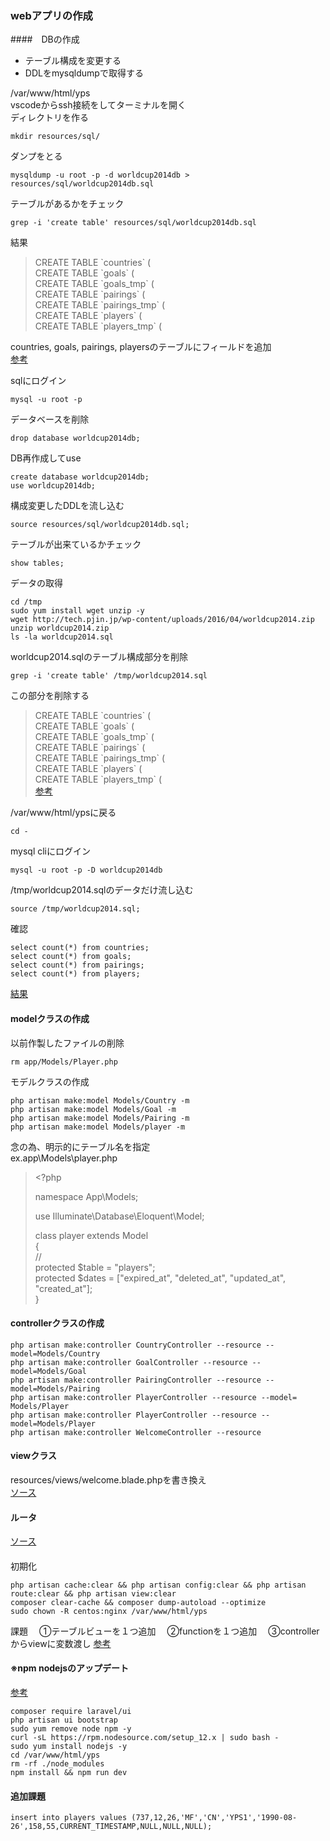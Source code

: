 ### webアプリの作成
####　DBの作成
- テーブル構成を変更する
- DDLをmysqldumpで取得する

/var/www/html/yps  
vscodeからssh接続をしてターミナルを開く  
ディレクトリを作る  
```
mkdir resources/sql/
```
ダンプをとる
```
mysqldump -u root -p -d worldcup2014db > resources/sql/worldcup2014db.sql
```
テーブルがあるかをチェック
```
grep -i 'create table' resources/sql/worldcup2014db.sql
```
結果
> CREATE TABLE \`countries\` (  
> CREATE TABLE \`goals\` (  
> CREATE TABLE \`goals_tmp\` (  
> CREATE TABLE \`pairings\` (  
> CREATE TABLE \`pairings_tmp\` (  
> CREATE TABLE \`players\` (  
> CREATE TABLE \`players_tmp\` (  

countries, goals, pairings, playersのテーブルにフィールドを追加  
[参考](https://github.com/yotaro-ok/yps/issues/14#issuecomment-678294088)  

sqlにログイン
```
mysql -u root -p
```
データベースを削除
```
drop database worldcup2014db;
```
DB再作成してuse
```
create database worldcup2014db;
use worldcup2014db;
```
構成変更したDDLを流し込む
```
source resources/sql/worldcup2014db.sql;
```
テーブルが出来ているかチェック
```
show tables;
```
データの取得
```
cd /tmp
sudo yum install wget unzip -y
wget http://tech.pjin.jp/wp-content/uploads/2016/04/worldcup2014.zip
unzip worldcup2014.zip
ls -la worldcup2014.sql
```
worldcup2014.sqlのテーブル構成部分を削除
```
grep -i 'create table' /tmp/worldcup2014.sql
```
この部分を削除する
> CREATE TABLE \`countries\` (  
> CREATE TABLE \`goals\` (  
> CREATE TABLE \`goals_tmp\` (  
> CREATE TABLE \`pairings\` (  
> CREATE TABLE \`pairings_tmp\` (  
> CREATE TABLE \`players\` (  
> CREATE TABLE \`players_tmp\` (  
[参考](https://twitter.com/yotaro__ok/status/1296806680001273856)  

/var/www/html/ypsに戻る
```
cd -
```
mysql cliにログイン
```
mysql -u root -p -D worldcup2014db
```
/tmp/worldcup2014.sqlのデータだけ流し込む
```
source /tmp/worldcup2014.sql;
```
確認
```
select count(*) from countries;
select count(*) from goals;
select count(*) from pairings;
select count(*) from players;
```
[結果](https://twitter.com/yotaro__ok/status/1296810491721916419)

#### modelクラスの作成
以前作製したファイルの削除
```
rm app/Models/Player.php 
```
モデルクラスの作成
```
php artisan make:model Models/Country -m
php artisan make:model Models/Goal -m
php artisan make:model Models/Pairing -m
php artisan make:model Models/player -m
```
念の為、明示的にテーブル名を指定  
ex.app\Models\player.php
> <\?php
> 
> namespace App\\Models;
> 
> use Illuminate\\Database\\Eloquent\Model;
> 
> class player extends Model  
> \{  
>    //  
>    protected $table = "players";  
>    protected $dates = ["expired_at", "deleted_at", "updated_at", "created_at"];  
> \}  

#### controllerクラスの作成
```
php artisan make:controller CountryController --resource --model=Models/Country
php artisan make:controller GoalController --resource --model=Models/Goal
php artisan make:controller PairingController --resource --model=Models/Pairing
php artisan make:controller PlayerController --resource --model= Models/Player
php artisan make:controller PlayerController --resource --model=Models/Player
php artisan make:controller WelcomeController --resource
```
#### viewクラス
resources/views/welcome.blade.phpを書き換え  
[ソース](https://github.com/yotaro-ok/myapp/blob/develop/resources/views/welcome.blade.php)
#### ルータ
[ソース](https://github.com/yotaro-ok/myapp/blob/develop/routes/web.php)

####
初期化
```
php artisan cache:clear && php artisan config:clear && php artisan route:clear && php artisan view:clear
composer clear-cache && composer dump-autoload --optimize
sudo chown -R centos:nginx /var/www/html/yps
```
課題
　①テーブルビューを１つ追加
　②functionを１つ追加
　③controllerからviewに変数渡し
[参考](https://www.ritolab.com/entry/49)

#### ※npm nodejsのアップデート
[参考](https://cpoint-lab.co.jp/article/201811/6351/)

```
composer require laravel/ui
php artisan ui bootstrap
sudo yum remove node npm -y
curl -sL https://rpm.nodesource.com/setup_12.x | sudo bash -
sudo yum install nodejs -y
cd /var/www/html/yps
rm -rf ./node_modules
npm install && npm run dev
```
#### 追加課題
```
insert into players values (737,12,26,'MF','CN','YPS1','1990-08-26',158,55,CURRENT_TIMESTAMP,NULL,NULL,NULL);
```

